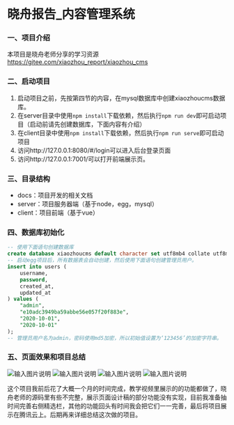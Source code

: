 # 晓舟报告_内容管理系统

### 一、项目介绍

本项目是晓舟老师分享的学习资源 https://gitee.com/xiaozhou_report/xiaozhou_cms


### 二、启动项目

1. 启动项目之前，先按第四节的内容，在mysql数据库中创建xiaozhoucms数据库。
2. 在server目录中使用`npm install`下载依赖，然后执行`npm run dev`即可启动项目（启动前请先创建数据库，下面内容有介绍）
3. 在client目录中使用`npm install`下载依赖，然后执行`npm run serve`即可启动项目
4. 访问http://127.0.0.1:8080/#/login可以进入后台登录页面
5. 访问http://127.0.0.1:7001/可以打开前端展示页。

### 三、目录结构

* docs：项目开发的相关文档
* server：项目服务器端（基于node，egg，mysql）
* client：项目前端（基于vue）

### 四、数据库初始化

``` sql
-- 使用下面语句创建数据库
create database xiaozhoucms default character set utf8mb4 collate utf8mb4_unicode_ci;
-- 启动egg项目后，所有数据表会自动创建，然后使用下面语句创建管理员用户。
insert into users (
    username,
    password,
    created_at,
    updated_at
) values (
    "admin",
    "e10adc3949ba59abbe56e057f20f883e",
    "2020-10-01",
    "2020-10-01"
);
-- 管理员用户名为admin，密码使用md5加密，所以初始值设置为‘123456’的加密字符串。
```

### 五、页面效果和项目总结


 ![输入图片说明](https://images.gitee.com/uploads/images/2021/0928/151342_f2eb1855_9344516.png "Snipaste_2021-09-28_15-11-52.png")
 ![输入图片说明](https://images.gitee.com/uploads/images/2021/0928/151411_11c9f9ec_9344516.png "Snipaste_2021-09-28_15-12-37.png")
![输入图片说明](https://images.gitee.com/uploads/images/2021/0928/151427_57fb48fc_9344516.png "Snipaste_2021-09-28_15-12-52.png")
![输入图片说明](https://images.gitee.com/uploads/images/2021/0928/151444_b266f9b0_9344516.png "Snipaste_2021-09-28_15-13-24.png")

  这个项目我前后花了大概一个月的时间完成，教学视频里展示的的功能都做了，晓舟老师的源码里有些不完整，展示页面设计稿的部分功能没有实现，目前我准备抽时间完善右侧精选栏，其他的功能回头有时间我会把它们一一完善，最后将项目展示在腾讯云上。后期再来详细总结这次做的项目。
